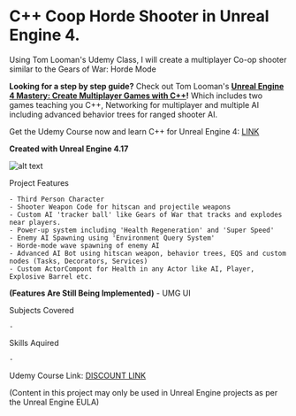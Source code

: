 # C++ Coop Horde Shooter in Unreal Engine 4.
Using Tom Looman's Udemy Class, I will create a multiplayer Co-op shooter similar to the Gears of War: Horde Mode

**Looking for a step by step guide?** Check out Tom Looman's **[Unreal Engine 4 Mastery: Create Multiplayer Games with C++](https://www.udemy.com/unrealengine-cpp/?couponCode=TLGH14)!** Which includes two games teaching you C++, Networking for multiplayer and multiple AI including advanced behavior trees for ranged shooter AI.

Get the Udemy Course now and learn C++ for Unreal Engine 4: [LINK](https://www.udemy.com/unrealengine-cpp/?couponCode=TLGH14)

**Created with Unreal Engine 4.17**

![alt text](http://www.tomlooman.com/wp-content/uploads/2017/12/Thumb_MainUE4Course30_header.jpg)

Project Features

	- Third Person Character
	- Shooter Weapon Code for hitscan and projectile weapons
	- Custom AI 'tracker ball' like Gears of War that tracks and explodes near players.
	- Power-up system including 'Health Regeneration' and 'Super Speed'
	- Enemy AI Spawning using 'Environment Query System'
	- Horde-mode wave spawning of enemy AI
	- Advanced AI Bot using hitscan weapon, behavior trees, EQS and custom nodes (Tasks, Decorators, Services)
	- Custom ActorCompont for Health in any Actor like AI, Player, Explosive Barrel etc.
**(Features Are Still Being Implemented)**
	- UMG UI
	
Subjects Covered

	- 
	
Skills Aquired

	-

Udemy Course Link: [DISCOUNT LINK](https://www.udemy.com/unrealengine-cpp/?couponCode=TLGH14)

(Content in this project may only be used in Unreal Engine projects as per the Unreal Engine EULA)
